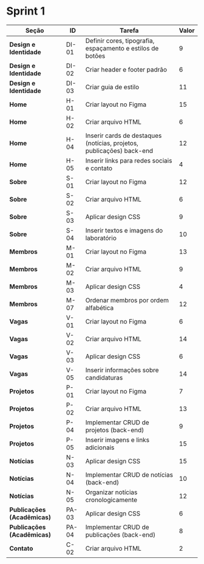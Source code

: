 # Sprint 1

| Seção | ID | Tarefa | Valor |
|-------|----|--------|-------|
| **Design e Identidade** | DI-01 | Definir cores, tipografia, espaçamento e estilos de botões | 9 |
| **Design e Identidade** | DI-02 | Criar header e footer padrão | 6 |
| **Design e Identidade** | DI-03 | Criar guia de estilo | 11 |
| **Home** | H-01 | Criar layout no Figma | 15 |
| **Home** | H-02 | Criar arquivo HTML | 6 |
| **Home** | H-04 | Inserir cards de destaques (notícias, projetos, publicações) back-end | 12 |
| **Home** | H-05 | Inserir links para redes sociais e contato | 4 |
| **Sobre** | S-01 | Criar layout no Figma | 12 |
| **Sobre** | S-02 | Criar arquivo HTML | 6 |
| **Sobre** | S-03 | Aplicar design CSS | 9 |
| **Sobre** | S-04 | Inserir textos e imagens do laboratório | 10 |
| **Membros** | M-01 | Criar layout no Figma | 13 |
| **Membros** | M-02 | Criar arquivo HTML | 9 |
| **Membros** | M-03 | Aplicar design CSS | 4 |
| **Membros** | M-07 | Ordenar membros por ordem alfabética | 12 |
| **Vagas** | V-01 | Criar layout no Figma | 6 |
| **Vagas** | V-02 | Criar arquivo HTML | 14 |
| **Vagas** | V-03 | Aplicar design CSS | 6 |
| **Vagas** | V-05 | Inserir informações sobre candidaturas | 14 |
| **Projetos** | P-01 | Criar layout no Figma | 7 |
| **Projetos** | P-02 | Criar arquivo HTML | 13 |
| **Projetos** | P-04 | Implementar CRUD de projetos (back-end) | 9 |
| **Projetos** | P-05 | Inserir imagens e links adicionais | 15 |
| **Notícias** | N-03 | Aplicar design CSS | 15 |
| **Notícias** | N-04 | Implementar CRUD de notícias (back-end) | 10 |
| **Notícias** | N-05 | Organizar notícias cronologicamente | 12 |
| **Publicações (Acadêmicas)** | PA-03 | Aplicar design CSS | 6 |
| **Publicações (Acadêmicas)** | PA-04 | Implementar CRUD de publicações (back-end) | 8 |
| **Contato** | C-02 | Criar arquivo HTML | 2 |
